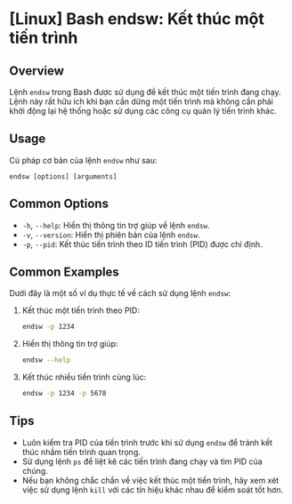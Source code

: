 # [Linux] Bash endsw: Kết thúc một tiến trình

## Overview
Lệnh `endsw` trong Bash được sử dụng để kết thúc một tiến trình đang chạy. Lệnh này rất hữu ích khi bạn cần dừng một tiến trình mà không cần phải khởi động lại hệ thống hoặc sử dụng các công cụ quản lý tiến trình khác.

## Usage
Cú pháp cơ bản của lệnh `endsw` như sau:
```
endsw [options] [arguments]
```

## Common Options
- `-h`, `--help`: Hiển thị thông tin trợ giúp về lệnh `endsw`.
- `-v`, `--version`: Hiển thị phiên bản của lệnh `endsw`.
- `-p`, `--pid`: Kết thúc tiến trình theo ID tiến trình (PID) được chỉ định.

## Common Examples
Dưới đây là một số ví dụ thực tế về cách sử dụng lệnh `endsw`:

1. Kết thúc một tiến trình theo PID:
   ```bash
   endsw -p 1234
   ```

2. Hiển thị thông tin trợ giúp:
   ```bash
   endsw --help
   ```

3. Kết thúc nhiều tiến trình cùng lúc:
   ```bash
   endsw -p 1234 -p 5678
   ```

## Tips
- Luôn kiểm tra PID của tiến trình trước khi sử dụng `endsw` để tránh kết thúc nhầm tiến trình quan trọng.
- Sử dụng lệnh `ps` để liệt kê các tiến trình đang chạy và tìm PID của chúng.
- Nếu bạn không chắc chắn về việc kết thúc một tiến trình, hãy xem xét việc sử dụng lệnh `kill` với các tín hiệu khác nhau để kiểm soát tốt hơn.